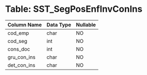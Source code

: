 # Table: SST_SegPosEnfInvConIns

| Column Name | Data Type | Nullable |
|-------------|-----------|----------|
| cod_emp | char | NO |
| cod_seg | int | NO |
| cons_doc | int | NO |
| gru_con_ins | char | NO |
| det_con_ins | char | NO |
